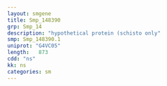 ```yaml
---
layout: smgene
title: Smp_148390
grp: Smp_14
description: "hypothetical protein (schisto only"
smp: Smp_148390.1
uniprot: "G4VC05"
length:   873
cdd: "ns"
kk: ns
categories: sm
---
```

